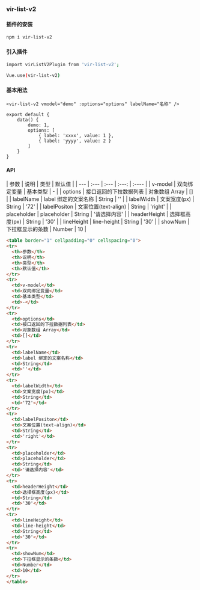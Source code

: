 ### vir-list-v2

#### 插件的安装

```bash
npm i vir-list-v2
```

#### 引入插件

```bash
import virListV2Plugin from 'vir-list-v2';

Vue.use(vir-list-v2)
```

#### 基本用法

```vue
<vir-list-v2 vmodel="demo" :options="options" labelName="名称" />

export default {
    data() {
        demo: 1,
        options: [
            { label: 'xxxx', value: 1 },
            { label: 'yyyy', value: 2 }
        ]
    }
}
```

#### API

| 参数 | 说明 | 类型 | 默认值 |
| --- | :--- | :--- | :---: | :---- |
| v-model | 双向绑定变量 | 基本类型 | - |
| options | 接口返回的下拉数据列表 | 对象数组 Array<Object> | [] |
| labelName | label 绑定的文案名称 | String | '' |
| labelWidth | 文案宽度(px) | String | '72' |
| labelPositon | 文案位置(text-align) | String | 'right' |
| placeholder | placeholder | String | '请选择内容' |
| headerHeight | 选择框高度(px) | String | '30' |
| lineHeight | line-height | String | '30' |
| showNum | 下拉框显示的条数 | Number | 10 |

```html
<table border="1" cellpadding="0" cellspacing="0">
<tr>
  <th>参数</th>
  <th>说明</th>
  <th>类型</th>
  <th>默认值</th>
</tr>
<tr>
  <td>v-model</td>
  <td>双向绑定变量</td>
  <td>基本类型</td>
  <td>-</td>
</tr>
<tr>
  <td>options</td>
  <td>接口返回的下拉数据列表</td>
  <td>对象数组 Array</td>
  <td>[]</td>
</tr>
<tr>
  <td>labelName</td>
  <td>label 绑定的文案名称</td>
  <td>String</td>
  <td>''</td>
</tr>
<tr>
  <td>labelWidth</td>
  <td>文案宽度(px)</td>
  <td>String</td>
  <td>'72'</td>
</tr>
<tr>
  <td>labelPositon</td>
  <td>文案位置(text-align)</td>
  <td>String</td>
  <td>'right'</td>
</tr>
<tr>
  <td>placeholder</td>
  <td>placeholder</td>
  <td>String</td>
  <td>'请选择内容'</td>
</tr>
<tr>
  <td>headerHeight</td>
  <td>选择框高度(px)</td>
  <td>String</td>
  <td>'30'</td>
</tr>
<tr>
  <td>lineHeight</td>
  <td>line-height</td>
  <td>String</td>
  <td>'30'</td>
</tr>
<tr>
  <td>showNum</td>
  <td>下拉框显示的条数</td>
  <td>Number</td>
  <td>10</td>
</tr>
</table>
```